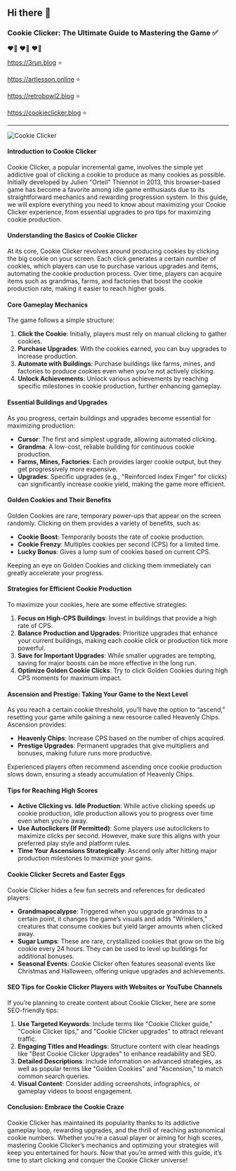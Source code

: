 ## Hi there 👋

### **Cookie Clicker: The Ultimate Guide to Mastering the Game** ✅

❤️‍🔥 ❤️‍🔥 ❤️‍🔥

https://3run.blog  ⭐

https://artlesson.online  ⭐

https://retrobowl2.blog  ⭐

https://cookieclicker.blog  ⭐

---
<img src="https://3run.blog/files/image/cookie-clicker.png" alt="Cookie Clicker" />

#### **Introduction to Cookie Clicker**
Cookie Clicker, a popular incremental game, involves the simple yet addictive goal of clicking a cookie to produce as many cookies as possible. Initially developed by Julien "Orteil" Thiennot in 2013, this browser-based game has become a favorite among idle game enthusiasts due to its straightforward mechanics and rewarding progression system. In this guide, we will explore everything you need to know about maximizing your Cookie Clicker experience, from essential upgrades to pro tips for maximizing cookie production.

#### **Understanding the Basics of Cookie Clicker**
At its core, Cookie Clicker revolves around producing cookies by clicking the big cookie on your screen. Each click generates a certain number of cookies, which players can use to purchase various upgrades and items, automating the cookie production process. Over time, players can acquire items such as grandmas, farms, and factories that boost the cookie production rate, making it easier to reach higher goals.

#### **Core Gameplay Mechanics**
The game follows a simple structure:
1. **Click the Cookie**: Initially, players must rely on manual clicking to gather cookies.
2. **Purchase Upgrades**: With the cookies earned, you can buy upgrades to increase production.
3. **Automate with Buildings**: Purchase buildings like farms, mines, and factories to produce cookies even when you’re not actively clicking.
4. **Unlock Achievements**: Unlock various achievements by reaching specific milestones in cookie production, further enhancing gameplay.

#### **Essential Buildings and Upgrades**
As you progress, certain buildings and upgrades become essential for maximizing production:
- **Cursor**: The first and simplest upgrade, allowing automated clicking.
- **Grandma**: A low-cost, reliable building for continuous cookie production.
- **Farms, Mines, Factories**: Each provides larger cookie output, but they get progressively more expensive.
- **Upgrades**: Specific upgrades (e.g., "Reinforced Index Finger" for clicks) can significantly increase cookie yield, making the game more efficient.

#### **Golden Cookies and Their Benefits**
Golden Cookies are rare, temporary power-ups that appear on the screen randomly. Clicking on them provides a variety of benefits, such as:
- **Cookie Boost**: Temporarily boosts the rate of cookie production.
- **Cookie Frenzy**: Multiples cookies per second (CPS) for a limited time.
- **Lucky Bonus**: Gives a lump sum of cookies based on current CPS.

Keeping an eye on Golden Cookies and clicking them immediately can greatly accelerate your progress.

#### **Strategies for Efficient Cookie Production**
To maximize your cookies, here are some effective strategies:
1. **Focus on High-CPS Buildings**: Invest in buildings that provide a high rate of CPS.
2. **Balance Production and Upgrades**: Prioritize upgrades that enhance your current buildings, making each cookie click or production tick more powerful.
3. **Save for Important Upgrades**: While smaller upgrades are tempting, saving for major boosts can be more effective in the long run.
4. **Optimize Golden Cookie Clicks**: Try to click Golden Cookies during high CPS moments for maximum impact.

#### **Ascension and Prestige: Taking Your Game to the Next Level**
As you reach a certain cookie threshold, you’ll have the option to “ascend,” resetting your game while gaining a new resource called Heavenly Chips. Ascension provides:
- **Heavenly Chips**: Increase CPS based on the number of chips acquired.
- **Prestige Upgrades**: Permanent upgrades that give multipliers and bonuses, making future runs more productive.

Experienced players often recommend ascending once cookie production slows down, ensuring a steady accumulation of Heavenly Chips.

#### **Tips for Reaching High Scores**
- **Active Clicking vs. Idle Production**: While active clicking speeds up cookie production, idle production allows you to progress over time even when you’re away.
- **Use Autoclickers (If Permitted)**: Some players use autoclickers to maximize clicks per second. However, make sure this aligns with your preferred play style and platform rules.
- **Time Your Ascensions Strategically**: Ascend only after hitting major production milestones to maximize your gains.

#### **Cookie Clicker Secrets and Easter Eggs**
Cookie Clicker hides a few fun secrets and references for dedicated players:
- **Grandmapocalypse**: Triggered when you upgrade grandmas to a certain point, it changes the game’s visuals and adds "Wrinklers," creatures that consume cookies but yield larger amounts when clicked away.
- **Sugar Lumps**: These are rare, crystallized cookies that grow on the big cookie every 24 hours. They can be used to level up buildings for additional bonuses.
- **Seasonal Events**: Cookie Clicker often features seasonal events like Christmas and Halloween, offering unique upgrades and achievements.

#### **SEO Tips for Cookie Clicker Players with Websites or YouTube Channels**
If you’re planning to create content about Cookie Clicker, here are some SEO-friendly tips:
1. **Use Targeted Keywords**: Include terms like "Cookie Clicker guide," "Cookie Clicker tips," and "Cookie Clicker upgrades" to attract relevant traffic.
2. **Engaging Titles and Headings**: Structure content with clear headings like "Best Cookie Clicker Upgrades" to enhance readability and SEO.
3. **Detailed Descriptions**: Include information on advanced strategies, as well as popular terms like "Golden Cookies" and "Ascension," to match common search queries.
4. **Visual Content**: Consider adding screenshots, infographics, or gameplay videos to boost engagement.

#### **Conclusion: Embrace the Cookie Craze**
Cookie Clicker has maintained its popularity thanks to its addictive gameplay loop, rewarding upgrades, and the thrill of reaching astronomical cookie numbers. Whether you’re a casual player or aiming for high scores, mastering Cookie Clicker’s mechanics and optimizing your strategies will keep you entertained for hours. Now that you’re armed with this guide, it’s time to start clicking and conquer the Cookie Clicker universe!
